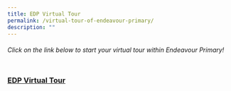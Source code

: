 ```yaml
---
title: EDP Virtual Tour
permalink: /virtual-tour-of-endeavour-primary/
description: ""
---
```

###### Click on the link below to start your virtual tour within Endeavour Primary!<br><br>
### [EDP Virtual Tour](https://kuula.co/share/collection/7kGKf?fs=1&vr=0&sd=1&thumbs=1&info=1&logo=1)